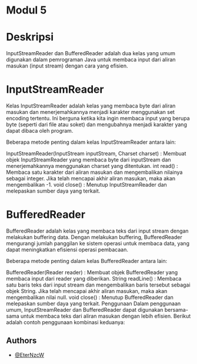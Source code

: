 
# Modul 5
# Deskripsi
InputStreamReader dan BufferedReader adalah dua kelas yang umum digunakan dalam pemrograman Java untuk membaca input dari aliran masukan (input stream) dengan cara yang efisien.

# InputStreamReader
Kelas InputStreamReader adalah kelas yang membaca byte dari aliran masukan dan menerjemahkannya menjadi karakter menggunakan set encoding tertentu. Ini berguna ketika kita ingin membaca input yang berupa byte (seperti dari file atau soket) dan mengubahnya menjadi karakter yang dapat dibaca oleh program.

Beberapa metode penting dalam kelas InputStreamReader antara lain:

InputStreamReader(InputStream inputStream, Charset charset) : Membuat objek InputStreamReader yang membaca byte dari inputStream dan menerjemahkannya menggunakan charset yang ditentukan.
int read() : Membaca satu karakter dari aliran masukan dan mengembalikan nilainya sebagai integer. Jika telah mencapai akhir aliran masukan, maka akan mengembalikan -1.
void close() : Menutup InputStreamReader dan melepaskan sumber daya yang terkait.
# BufferedReader
BufferedReader adalah kelas yang membaca teks dari input stream dengan melakukan buffering data. Dengan melakukan buffering, BufferedReader mengurangi jumlah panggilan ke sistem operasi untuk membaca data, yang dapat meningkatkan efisiensi operasi pembacaan.

Beberapa metode penting dalam kelas BufferedReader antara lain:

BufferedReader(Reader reader) : Membuat objek BufferedReader yang membaca input dari reader yang diberikan.
String readLine() : Membaca satu baris teks dari input stream dan mengembalikan baris tersebut sebagai objek String. Jika telah mencapai akhir aliran masukan, maka akan mengembalikan nilai null.
void close() : Menutup BufferedReader dan melepaskan sumber daya yang terkait.
Penggunaan
Dalam penggunaan umum, InputStreamReader dan BufferedReader dapat digunakan bersama-sama untuk membaca teks dari aliran masukan dengan lebih efisien. Berikut adalah contoh penggunaan kombinasi keduanya:



## Authors

- [@EterNzcW](https://github.com/EterNzcW)

